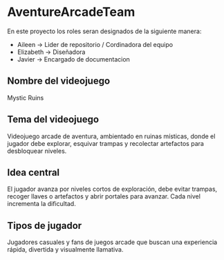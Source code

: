 # AventureArcadeTeam
En este proyecto los roles seran designados de la siguiente manera:
<ul>
    <li>Aileen -> Lider de repositorio / Cordinadora del equipo</li>
    <li>Elizabeth -> Diseñadora</li>
    <li>Javier -> Encargado de documentacion </li>
</ul>

<h2>Nombre del videojuego</h2>
Mystic Ruins

<h2>Tema del videojuego</h2>
Videojuego arcade de aventura, ambientado en ruinas místicas, donde el jugador debe explorar, esquivar trampas y recolectar artefactos para desbloquear niveles.

<h2>Idea central</h2>
El jugador avanza por niveles cortos de exploración, debe evitar trampas, recoger llaves o artefactos y abrir portales para avanzar. Cada nivel incrementa la dificultad.

<h2>Tipos de jugador</h2>
Jugadores casuales y fans de juegos arcade que buscan una experiencia rápida, divertida y visualmente llamativa.